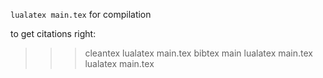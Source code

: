 `lualatex main.tex` for compilation

to get citations right:
>>> cleantex
>>> lualatex main.tex
>>> bibtex main
>>> lualatex main.tex
>>> lualatex main.tex

